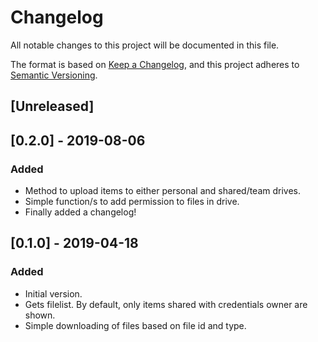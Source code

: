 # Changelog
All notable changes to this project will be documented in this file.

The format is based on [Keep a Changelog](https://keepachangelog.com/en/1.0.0/),
and this project adheres to [Semantic Versioning](https://semver.org/spec/v2.0.0.html).

## [Unreleased]

## [0.2.0] - 2019-08-06
### Added
- Method to upload items to either personal and shared/team drives.
- Simple function/s to add permission to files in drive.
- Finally added a changelog!

## [0.1.0] - 2019-04-18
### Added
- Initial version.
- Gets filelist. By default, only items shared with credentials owner are shown.
- Simple downloading of files based on file id and type.
